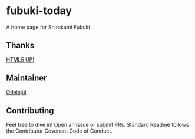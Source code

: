 # fubuki-today
A home page for Shirakami Fubuki

## Thanks
[HTML5 UP!](https://html5up.net/)

## Maintainer
[Odeinjul](https://github.com/odeinul)

## Contributing
Feel free to dive in! Open an issue or submit PRs.
Standard Readme follows the Contributor Covenant Code of Conduct.
